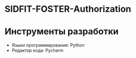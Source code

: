 # SIDFIT-FOSTER-Authorization
# Инструменты разработки

* Языки программирования: Python
* Редактор кода: Pycharm
